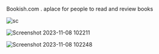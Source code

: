 Bookish.com . aplace for people to read and review books

![sc](https://github.com/itzak44/booksblog/assets/147472837/fd04d9ea-2038-4b0e-845f-9b43a275b032)



![Screenshot 2023-11-08 102211](https://github.com/itzak44/booksblog/assets/147472837/b258752c-d73e-4f5b-ac00-143dd25527b4)


![Screenshot 2023-11-08 102248](https://github.com/itzak44/booksblog/assets/147472837/620b3c75-68cb-40d7-8d46-5dea2d62b9a9)
